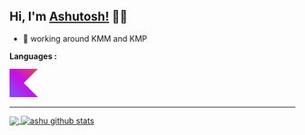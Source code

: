 ## Hi, I'm [Ashutosh!]() 👦🏻  
  
- 🚧 working around KMM and KMP  
  
**Languages :**  
  
<code><img height="50" src="https://raw.githubusercontent.com/github/explore/80688e429a7d4ef2fca1e82350fe8e3517d3494d/topics/kotlin/kotlin.png"></code>
<hr>

  
<a href="https://github.com/ashutoshkailkhura">  
 <img align="center" src="https://github-readme-stats.vercel.app/api/top-langs/?username=ashutoshkailkhura&theme=light&hide_langs_below=1" />  
</a>  
<a href="https://github.com/ashutoshkailkhura">  
 <img align="center" src="https://github-readme-stats.vercel.app/api?username=ashutoshkailkhura&show_icons=true&theme=light&line_height=27" alt="ashu github stats"/>  
</a>
